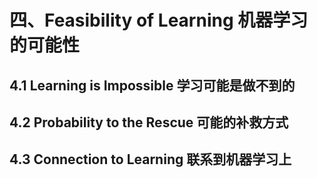 # 四、Feasibility of Learning 机器学习的可能性
## 4.1 Learning is Impossible    学习可能是做不到的
## 4.2 Probability to the Rescue 可能的补救方式
## 4.3 Connection to Learning 联系到机器学习上